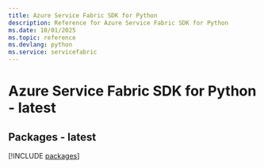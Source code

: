 ```yaml
---
title: Azure Service Fabric SDK for Python
description: Reference for Azure Service Fabric SDK for Python
ms.date: 10/01/2025
ms.topic: reference
ms.devlang: python
ms.service: servicefabric
---
```

# Azure Service Fabric SDK for Python - latest
## Packages - latest
[!INCLUDE [packages](service-fabric-index.md)]